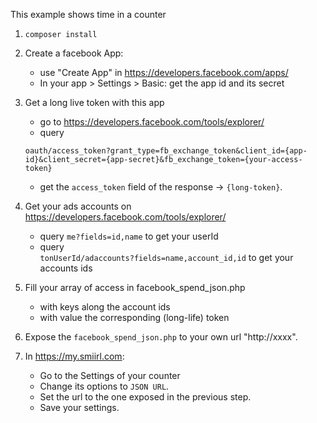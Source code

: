 
This example shows time in a counter
1.   ```composer install```
1. Create a facebook App: 
    - use "Create App" in https://developers.facebook.com/apps/ 
    - In your app > Settings > Basic: get the app id and its secret
1. Get a long live token with this app
    - go to https://developers.facebook.com/tools/explorer/
    - query 
 
    ```oauth/access_token?grant_type=fb_exchange_token&client_id={app-id}&client_secret={app-secret}&fb_exchange_token={your-access-token}```

    - get the ```access_token``` field of the response -> ```{long-token}```. 
1. Get your ads accounts on https://developers.facebook.com/tools/explorer/ 
     - query 
         ```me?fields=id,name```
         to get your userId 
     - query  
         ```tonUserId/adaccounts?fields=name,account_id,id```
         to get your accounts ids
1. Fill your array of access in facebook_spend_json.php 
    - with keys along the account ids 
    - with value the corresponding (long-life) token 
1. Expose the `facebook_spend_json.php` to your own url "http://xxxx".
1. In https://my.smiirl.com:
    - Go to the Settings of your counter
    - Change its options to `JSON URL`. 
    - Set the url to the one exposed in the previous step.
    - Save your settings.


 